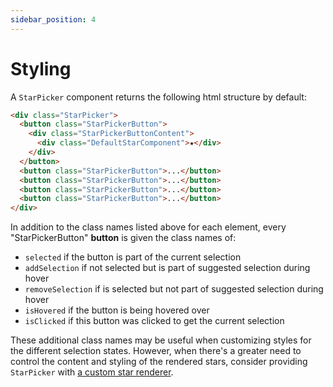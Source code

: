 ```yaml
---
sidebar_position: 4
---
```


# Styling

A `StarPicker` component returns the following html structure by default:

```html
<div class="StarPicker">
  <button class="StarPickerButton">
    <div class="StarPickerButtonContent">
      <div class="DefaultStarComponent">★</div>
    </div>
  </button>
  <button class="StarPickerButton">...</button>
  <button class="StarPickerButton">...</button>
  <button class="StarPickerButton">...</button>
  <button class="StarPickerButton">...</button>
</div>
```

In addition to the class names listed above for each element, every "StarPickerButton" **button** is given the class names of:

- `selected` if the button is part of the current selection
- `addSelection` if not selected but is part of suggested selection during hover
- `removeSelection` if is selected but not part of suggested selection during hover
- `isHovered` if the button is being hovered over
- `isClicked` if this button was clicked to get the current selection

These additional class names may be useful when customizing styles for the different selection states. However, when there's a greater need to control the content and styling of the rendered stars, consider providing `StarPicker` with <a href="/react-star-picker/docs/tutorial/customization">a custom star renderer</a>.
